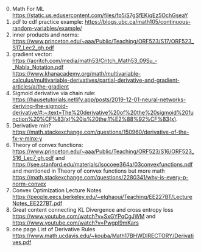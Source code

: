 0. Math For ML https://static.us.edusercontent.com/files/fp5iS7gSfEKiqEz5OchGseaY
1. pdf to cdf practice example: https://blogs.ubc.ca/math105/continuous-random-variables/example/ <br>
2. inner products and norms: https://www.princeton.edu/~aaa/Public/Teaching/ORF523/S17/ORF523_S17_Lec2_gh.pdf <br> 
3. gradient vector: https://acritch.com/media/math53/Critch_Math53_09Su_-_Nabla_Notation.pdf <br> https://www.khanacademy.org/math/multivariable-calculus/multivariable-derivatives/partial-derivative-and-gradient-articles/a/the-gradient<br>
4. Sigmoid derivative via chain rule: https://hausetutorials.netlify.app/posts/2019-12-01-neural-networks-deriving-the-sigmoid-derivative/#:~:text=The%20derivative%20of%20the%20sigmoid%20function%20%CF%83(x)%20is%20the,1%E2%88%92%CF%83(x). <br>
5. Derivative min? https://math.stackexchange.com/questions/150960/derivative-of-the-fx-y-minx-y <br>
6. Theory of convex functions: https://www.princeton.edu/~aaa/Public/Teaching/ORF523/S16/ORF523_S16_Lec7_gh.pdf  and https://see.stanford.edu/materials/lsocoee364a/03convexfunctions.pdf and mentioned in Theory of convex functions but more math  https://math.stackexchange.com/questions/2280341/why-is-every-p-norm-convex<br>
7. Convex Optimization Lecture Notes https://people.eecs.berkeley.edu/~elghaoui/Teaching/EE227BT/LectureNotes_EE227BT.pdf
8. Great content connecting KL Divergence and cross entropy loss https://www.youtube.com/watch?v=SxGYPqCgJWM and https://www.youtube.com/watch?v=Pwgpl9mKars
9. one page List of Derivative Rules https://www.math.ucdavis.edu/~kouba/Math17BHWDIRECTORY/Derivatives.pdf
